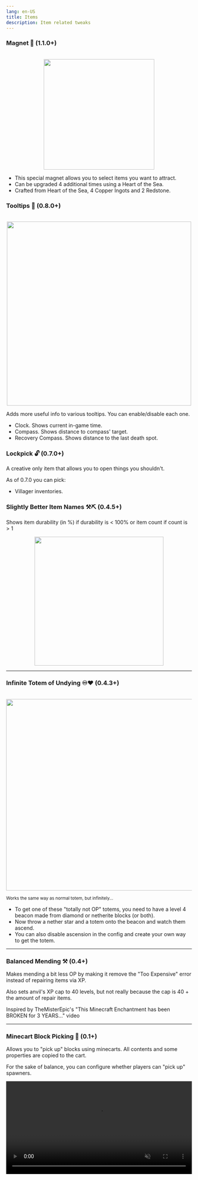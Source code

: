 ```yaml
---
lang: en-US
title: Items
description: Item related tweaks
---
```


### Magnet 🧲 (1.1.0+)

<br/>
<img style="display: block; margin-left: auto; margin-right: auto;" src="/images/magnet.png" width="300">

* This special magnet allows you to select items you want to attract.
* Can be upgraded 4 additional times using a Heart of the Sea.
* Crafted from Heart of the Sea, 4 Copper Ingots and 2 Redstone.

### Tooltips 💬 (0.8.0+)

<br/>
<img style="display: block; margin-left: auto; margin-right: auto;" src="/images/tooltips.png" width="500">

Adds more useful info to various tooltips. You can enable/disable each one.

* Clock. Shows current in-game time.
* Compass. Shows distance to compass' target.
* Recovery Compass. Shows distance to the last death spot.

### Lockpick 🔓 (0.7.0+)

A creative only item that allows you to open things you shouldn't.

As of 0.7.0 you can pick:

* Villager inventories.

### Slightly Better Item Names ⚒⛏ (0.4.5+)

Shows item durability (in %) if durability is < 100% or item count if count is > 1

<img style="display: block; margin-left: auto; margin-right: auto;" src="/images/item-names.png" width="350">

***
### Infinite Totem of Undying ♾️♥️ (0.4.3+)

<br/>
<img style="display: block; margin-left: auto; margin-right: auto;" src="/images/infinite-totem.webp" width="520">

<sub>Works the same way as normal totem, but infinitely...</sub>

* To get one of these "totally not OP" totems, you need to have a level 4 beacon made from diamond or netherite blocks (or both).
* Now throw a nether star and a totem onto the beacon and watch them ascend.
* You can also disable ascension in the config and create your own way to get the totem.

***
### Balanced Mending ⚒️ (0.4+)

Makes mending a bit less OP by making it remove the "Too Expensive" error instead of repairing items via XP.

Also sets anvil's XP cap to 40 levels, but not really because the cap is 40 + the amount of repair items.

Inspired by TheMisterEpic's "This Minecraft Enchantment has been BROKEN for 3 YEARS..." video

***
### Minecart Block Picking 🥒 (0.1+)

Allows you to "pick up" blocks using minecarts. All contents and some properties are copied to the cart.

For the sake of balance, you can configure whether players can "pick up" spawners.

<video style="display: block; margin-left: auto; margin-right: auto; max-width: 100%;" width="520" muted autoplay loop>
  <source src="/videos/minecart-block-picking.webm" type="video/mp4">
  Your browser does not support the video tag.
</video>

